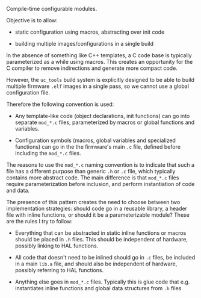 Compile-time configurable modules.

Objective is to allow:

- static configuration using macros, abstracting over init code

- building multiple images/configurations in a single build

In the absence of something like C++ templates, a C code base is
typically parameterized as a while using macros.  This creates an
opportunity for the C compiler to remove indirections and generate
more compact code.

However, the `uc_tools` build system is explicitly designed to be able
to build multiple firmware `.elf` images in a single pass, so we
cannot use a global configuration file.

Therefore the following convention is used:

- Any template-like code (object declarations, init functions) can go
  into separate `mod_*.c` files, parameterized by macros or global
  functions and variables.

- Configuration symbols (macros, global variables and specialized
  functions) can go in the the firmware's main `.c` file, defined
  before including the `mod_*.c` files.

The reasons to use the `mod_*.c` naming convention is to indicate that
such a file has a different purpose than generic `.h` or `.c` file,
which typically contains more abstract code.  The main difference is
that `mod_*.c` files require parameterization before inclusion, and
perform instantiation of code and data.


The presence of this pattern creates the need to choose between two
implementation strategies: should code go in a reusable library, a
header file with inline functions, or should it be a parameterizable
module?  These are the rules I try to follow:

- Everything that can be abstracted in static inline functions or
  macros should be placed in `.h` files.  This should be independent
  of hardware, possibly linking to HAL functions.
  
- All code that doesn't need to be inlined should go in `.c` files, be
  included in a main `lib.a` file, and should also be independent of
  hardware, possibly referring to HAL functions.
  
- Anything else goes in `mod_*.c` files.  Typically this is glue code
  that e.g. instantiates inline functions and global data structures
  from `.h` files
